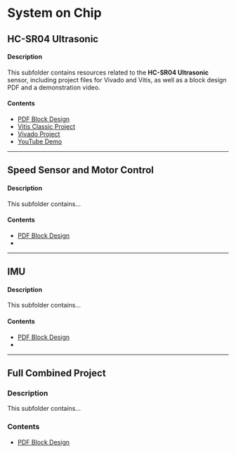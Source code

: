 # System on Chip

## HC-SR04 Ultrasonic

#### Description
This subfolder contains resources related to the **HC-SR04 Ultrasonic** sensor, including project files for Vivado and Vitis, as well as a block design PDF and a demonstration video.

#### Contents
- [PDF Block Design](./HC-SR04/design_1.pdf)
- [Vitis Classic Project](./HC-SR04/vitis/)
- [Vivado Project](./HC-SR04/vivado/)
- [YouTube Demo](https://your-youtube-link.com)

---

## Speed Sensor and Motor Control

#### Description
This subfolder contains…

#### Contents
- [PDF Block Design](example)
- 

---

## IMU

#### Description
This subfolder contains…

#### Contents
- [PDF Block Design](example)
- 

---

## Full Combined Project

### Description
This subfolder contains…

### Contents
- [PDF Block Design](example)
